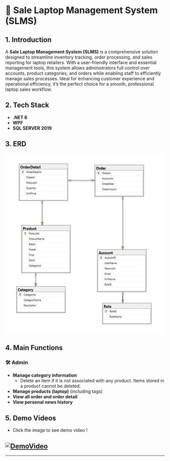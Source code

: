 # 📢 Sale Laptop Management System (SLMS)

## 1. Introduction

A **Sale Laptop Management System (SLMS)** is a comprehensive solution designed to streamline inventory tracking, order processing, and sales reporting for laptop retailers. With a user-friendly interface and essential management tools, this system allows administrators full control over accounts, product categories, and orders while enabling staff to efficiently manage sales processes. Ideal for enhancing customer experience and operational efficiency, it’s the perfect choice for a smooth, professional laptop sales workflow.

## 2. Tech Stack

- **.NET 6**
- **WPF**
- **SQL SERVER 2019**

## 3. ERD

![Entity Relationship Diagram](./public/ERD_PRN.jpg)

## 4. Main Functions

### 🛠️ Admin

- **Manage category information**
  - Delete an item if it is not associated with any product. Items stored in a product cannot be deleted.
- **Manage products (laptop)** (including tags)
- **View all order and order detail**
- **View personal news history**


## 5. Demo Videos
- Click the image to see demo video !
## [![DemoVideo](https://www.youtube.com/watch?v=0fxypbwbbk8)](https://www.youtube.com/watch?v=0fxypbwbbk8)

---
